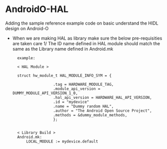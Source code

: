 # AndroidO-HAL

Adding the sample reference example code on basic understand the HIDL design on Android-O

+ When we are making HAL as library make sure the below pre-requisities are taken care
	1/ The ID name defined in HAL module should match the same as the Library name defined in Android.mk
	
		example:
		
		< HAL Module >
			
 		struct hw_module_t HAL_MODULE_INFO_SYM = {
 
						.tag = HARDWARE_MODULE_TAG,
						.module_api_version = DUMMY_MODULE_API_VERSION_1_0,
						.hal_api_version = HARDWARE_HAL_API_VERSION,
						.id = "mydevice"
						.name = "Dummy random HAL",
						.author = "The Android Open Source Project",
						.methods = &dummy_module_methods,
						};


		< Library Build >
		Android.mk:
			LOCAL_MODULE := mydevice.default 
